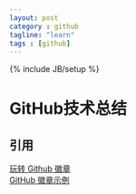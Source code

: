 ```yaml
---
layout: post
category : github
tagline: "learn"
tags : [github]
---
```

{% include JB/setup %}

# GitHub技术总结

## 引用
[玩转 Github 徽章](http://www.imooc.com/article/2319)  
[GitHub 徽章示例](https://github.com/boennemann/badges)
